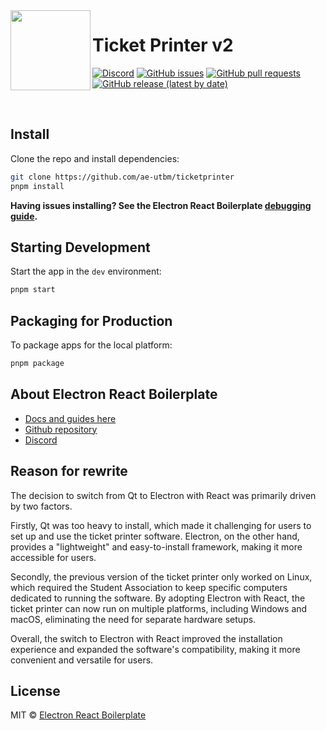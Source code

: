 <img align="left" src="https://github.com/ae-utbm/sith4/assets/49886317/6f4e5eb6-ab48-4535-8cb4-8b1335b70d81" height="128">

# Ticket Printer v2

[![Discord](https://img.shields.io/badge/Discord-%235865F2.svg?style=for-the-badge&logo=discord&logoColor=white)](https://discord.gg/XK9WfPsUFm)
[![GitHub issues](https://img.shields.io/github/issues/ae-utbm/ticketprinter?style=for-the-badge)](https://GitHub.com/ae-utbm/ticketprinter/issues)
[![GitHub pull requests](https://img.shields.io/github/issues-pr/ae-utbm/ticketprinter?style=for-the-badge)](https://GitHub.com/ae-utbm/ticketprinter/issues)
[![GitHub release (latest by date)](https://img.shields.io/github/v/release/ae-utbm/ticketprinter?style=for-the-badge)](https://github.com/ae-utbm/ticketprinter/releases)

<br>

## Install

Clone the repo and install dependencies:

```bash
git clone https://github.com/ae-utbm/ticketprinter
pnpm install
```

**Having issues installing? See the Electron React Boilerplate [debugging guide](https://github.com/electron-react-boilerplate/electron-react-boilerplate/issues/400).**

## Starting Development

Start the app in the `dev` environment:

```bash
pnpm start
```

## Packaging for Production

To package apps for the local platform:

```bash
pnpm package
```

## About Electron React Boilerplate

- [Docs and guides here](https://electron-react-boilerplate.js.org/docs/installation)
- [Github repository](https://github.com/electron-react-boilerplate/electron-react-boilerplate)
- [Discord](https://discord.gg/Fjy3vfgy5q)

## Reason for rewrite

The decision to switch from Qt to Electron with React was primarily driven by two factors.

Firstly, Qt was too heavy to install, which made it challenging for users to set up and use the ticket printer software. Electron, on the other hand, provides a "lightweight" and easy-to-install framework, making it more accessible for users.

Secondly, the previous version of the ticket printer only worked on Linux, which required the Student Association to keep specific computers dedicated to running the software. By adopting Electron with React, the ticket printer can now run on multiple platforms, including Windows and macOS, eliminating the need for separate hardware setups.

Overall, the switch to Electron with React improved the installation experience and expanded the software's compatibility, making it more convenient and versatile for users.

## License

MIT © [Electron React Boilerplate](https://github.com/electron-react-boilerplate)
